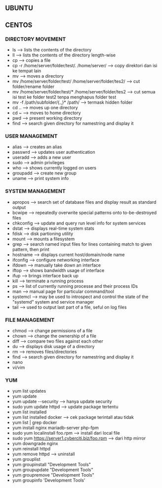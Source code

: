 ## UBUNTU

## CENTOS
### DIRECTORY MOVEMENT
- ls --> lists the contents of the directory
- ll --> lists the contents of the directory length-wise
- cp --> copies a file
 - cp -r /home/server/folder/test/. /home/server/  --> copy direktori dan isi ke tempat lain
- mv --> moves a directory
 - mv /home/server/folder/test/ /home/server/folder/tes2/ --> cut folder/rename folder
 - mv /home/server/folder/test/* /home/server/folder/tes2 --> cut semua isi test ke folder test2 tenpa menghapus folder test
 - mv -f /path/subfolder/{.,}* /path/ --> termask hidden folder
- cd .. --> moves up one directory
- cd ~ --> moves to home directory
- pwd --> present working directory
- find --> search given directory for namestring and display it

### USER MANAGEMENT
- alias --> creates an alias
- passwrd --> updates user authentication
- useradd --> adds a new user
- sudo --> admin privileges
- who --> shows currently logged on users
- groupadd --> create new group
- uname --> print system info

 ### SYSTEM MANAGEMENT
- apropos --> search set of database files and display result as standard output
- bcwipe --> repeatedly overwrite special patterns onto to-be-destroyed files
- chkconfig  --> update and query run level info for system services
- dstat --> displays real-time system stats
- fdisk --> disk partioning utility
- mount --> mounts a filesystem
- grep --> search named input files for lines containing match to given pattern, then print
- hostname --> displays current host/domain/node name
- ifconfig --> configure networking interface
- ifdown --> manually take down an interface
- iftop --> shows bandwidth usage of interface
- ifup --> brings interface back up
- kill --> terminate a running process
- ps --> list of currently running processe and their process IDs
- man --> manual page for particular command/tool
- systemcl --> may be used to introspect and control the state of the "systemd" system and service manager
- tail --> used to output last part of a file, seful on log files

### FILE MANAGEMENT
- chmod --> change permissions of a file
- chown --> change the ownership of a file
- diff --> compare two files against each other
- du --> displays disk usage of a directory
- rm --> removes files/directories
- find --> search given directory for namestring and display it
- nano
- vi/vim

### YUM
- yum list updates
- yum update
- yum update --security --> hanya update security
- sudo yum update httpd --> update package tertentu
- yum list installed
- yum list installed docker --> cek package terintall atau tidak
- yum list | grep docker
- yum install nginx mariadb-server php-fpm
- sudo yum localinstall foo.rpm --> install dari local file 
- sudo yum https://server1.cyberciti.biz/foo.rpm --> dari http mirror
- yum downgrade nginx
- yum reinstall httpd
- yum remove httpd --> uninstall
- yum grouplist
- yum groupinstall "Development Tools"
- yum groupupdate "Development Tools"
- yum groupremove "Development Tools"
- yum groupinfo 'Development Tools'

